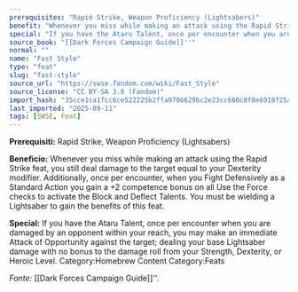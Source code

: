 ```yaml
---
prerequisites: "Rapid Strike, Weapon Proficiency (Lightsabers)"
benefit: "Whenever you miss while making an attack using the Rapid Strike feat, you still deal damage to the target equal to your Dexterity modifier.  Additionally, once per encounter, when you Fight Defensively as a Standard Action you gain a +2 competence bonus on all Use the Force checks to activate the Block and Deflect Talents.  You must be wielding a Lightsaber to gain the benefits of this feat."
special: "If you have the Ataru Talent, once per encounter when you are damaged by an opponent within your reach, you may make an immediate Attack of Opportunity against the target; dealing your base Lightsaber damage with no bonus to the damage roll from your Strength, Dexterity, or Heroic Level. Category:Homebrew Content Category:Feats"
source_book: "[[Dark Forces Campaign Guide]]''"
normal: ""
name: "Fast Style"
type: "feat"
slug: "fast-style"
source_url: "https://swse.fandom.com/wiki/Fast_Style"
source_license: "CC BY-SA 3.0 (Fandom)"
import_hash: "35cce1ca1fcc6ce522225b2ffa0706629bc2e23cc660c0f8e6918f25ac20321f"
last_imported: "2025-09-11"
tags: [SWSE, Feat]
---
```

**Prerequisiti:** Rapid Strike, Weapon Proficiency (Lightsabers)

**Beneficio:** Whenever you miss while making an attack using the Rapid Strike feat, you still deal damage to the target equal to your Dexterity modifier.  Additionally, once per encounter, when you Fight Defensively as a Standard Action you gain a +2 competence bonus on all Use the Force checks to activate the Block and Deflect Talents.  You must be wielding a Lightsaber to gain the benefits of this feat.

**Special:** If you have the Ataru Talent, once per encounter when you are damaged by an opponent within your reach, you may make an immediate Attack of Opportunity against the target; dealing your base Lightsaber damage with no bonus to the damage roll from your Strength, Dexterity, or Heroic Level. Category:Homebrew Content Category:Feats

*Fonte:* [[Dark Forces Campaign Guide]]''.